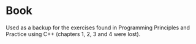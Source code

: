# Book
Used as a backup for the exercises found in Programming Principles and Practice using C++ (chapters 1, 2, 3 and 4 were lost).
